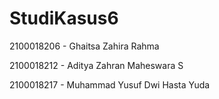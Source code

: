 # StudiKasus6
2100018206 - Ghaitsa Zahira Rahma 

2100018212 - Aditya Zahran Maheswara S

2100018217 - Muhammad Yusuf Dwi Hasta Yuda 
